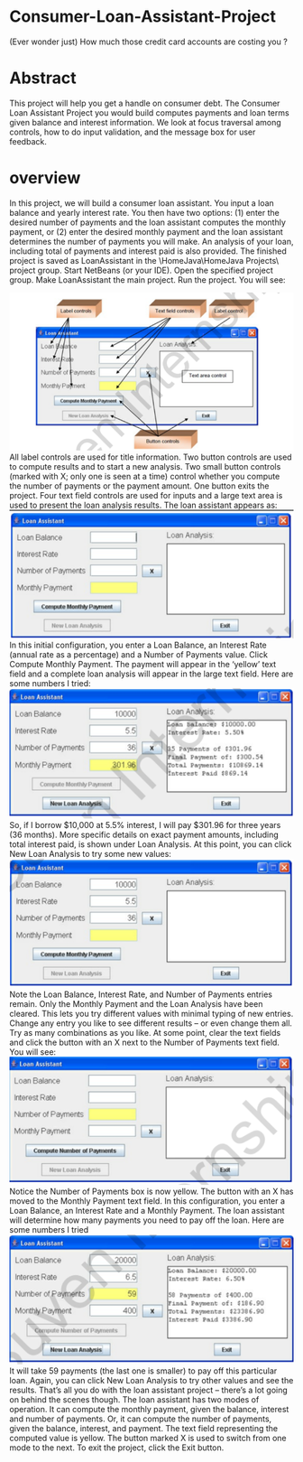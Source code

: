 # Consumer-Loan-Assistant-Project
 (Ever wonder just) How much those credit card accounts are costing you ?
 # Abstract
This project will help you get a handle on consumer debt. The Consumer Loan Assistant Project you would build computes payments and loan terms given balance and interest information. We look at focus traversal among controls, how to do input validation, and the message box for user feedback.
 # overview
In this project, we will build a consumer loan assistant. You input a loan balance and yearly interest
rate. You then have two options: (1) enter the desired number of payments and the loan assistant
computes the monthly payment, or (2) enter the desired monthly payment and the loan assistant
determines the number of payments you will make. An analysis of your loan, including total of
payments and interest paid is also provided.
The finished project is saved as LoanAssistant in the \HomeJava\HomeJava Projects\ project
group. Start NetBeans (or your IDE). Open the specified project group. Make LoanAssistant the
main project. Run the project. You will see:

<img src="la1.png">
<br>
All label controls are used for title information. Two button controls are used to compute results
and to start a new analysis. Two small button controls (marked with X; only one is seen at a time)
control whether you compute the number of payments or the payment amount. One button exits the
project. Four text field controls are used for inputs and a large text area is used to present the loan
analysis results.
The loan assistant appears as:
<img src="la2.png">
<br>
In this initial configuration, you enter a Loan Balance, an Interest Rate (annual rate as a
percentage) and a Number of Payments value. Click Compute Monthly Payment. The payment
will appear in the ‘yellow’ text field and a complete loan analysis will appear in the large text
field. Here are some numbers I tried:
<img src="la3.png">
<br>
So, if I borrow $10,000 at 5.5% interest, I will pay $301.96 for three years (36 months). More
specific details on exact payment amounts, including total interest paid, is shown under Loan
Analysis.
At this point, you can click New Loan Analysis to try some new values:
<img src="la4.png">
<br>
Note the Loan Balance, Interest Rate, and Number of Payments entries remain. Only the
Monthly Payment and the Loan Analysis have been cleared. This lets you try different values
with minimal typing of new entries. Change any entry you like to see different results – or even
change them all. Try as many combinations as you like.
At some point, clear the text fields and click the button with an X next to the Number of Payments
text field. You will see:
<img src="la6.png">
<br>
Notice the Number of Payments box is now yellow. The button with an X has moved to the
Monthly Payment text field. In this configuration, you enter a Loan Balance, an Interest Rate
and a Monthly Payment. The loan assistant will determine how many payments you need to pay
off the loan. Here are some numbers I tried
<img src="la5.png">
<br>
It will take 59 payments (the last one is smaller) to pay off this particular loan. Again, you can
click New Loan Analysis to try other values and see the results.
That’s all you do with the loan assistant project – there’s a lot going on behind the scenes though. The
loan assistant has two modes of operation. It can compute the monthly payment, given the balance,
interest and number of payments. Or, it can compute the number of payments, given the balance,
interest, and payment. The text field representing the computed value is yellow. The button marked X
is used to switch from one mode to the next. To exit the project, click the Exit button.

